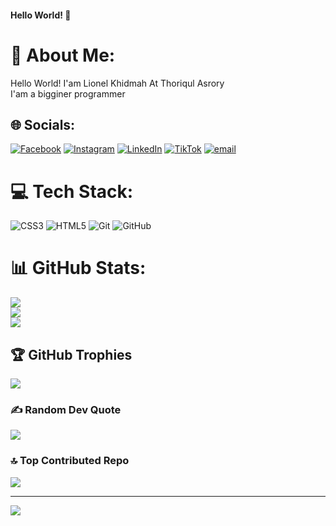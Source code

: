 #### Hello World! 👋

# 💫 About Me:
Hello World! I'am Lionel Khidmah At Thoriqul Asrory<br>I'am a bigginer programmer


## 🌐 Socials:
[![Facebook](https://img.shields.io/badge/Facebook-%231877F2.svg?logo=Facebook&logoColor=white)](https://facebook.com/https://www.facebook.com/share/1S3hggQ7E4/) [![Instagram](https://img.shields.io/badge/Instagram-%23E4405F.svg?logo=Instagram&logoColor=white)](https://instagram.com/https://www.instagram.com/lionel_hihi?igsh=MXNoM2J1MTdnaGwzcg==) [![LinkedIn](https://img.shields.io/badge/LinkedIn-%230077B5.svg?logo=linkedin&logoColor=white)](https://linkedin.com/in/https://www.linkedin.com/in/lionel-khidmah-b67495318) [![TikTok](https://img.shields.io/badge/TikTok-%23000000.svg?logo=TikTok&logoColor=white)](https://tiktok.com/@https://www.tiktok.com/@nelzcuy?_t=ZS-8yklYZy46Vw&_r=1) [![email](https://img.shields.io/badge/Email-D14836?logo=gmail&logoColor=white)](mailto:lionelkhidmah13@gmail.com) 

# 💻 Tech Stack:
![CSS3](https://img.shields.io/badge/css3-%231572B6.svg?style=for-the-badge&logo=css3&logoColor=white) ![HTML5](https://img.shields.io/badge/html5-%23E34F26.svg?style=for-the-badge&logo=html5&logoColor=white) ![Git](https://img.shields.io/badge/git-%23F05033.svg?style=for-the-badge&logo=git&logoColor=white) ![GitHub](https://img.shields.io/badge/github-%23121011.svg?style=for-the-badge&logo=github&logoColor=white)
# 📊 GitHub Stats:
![](https://github-readme-stats.vercel.app/api?username=LionelKhidmah&theme=tokyonight&hide_border=false&include_all_commits=true&count_private=false)<br/>
![](https://nirzak-streak-stats.vercel.app/?user=LionelKhidmah&theme=tokyonight&hide_border=false)<br/>
![](https://github-readme-stats.vercel.app/api/top-langs/?username=LionelKhidmah&theme=tokyonight&hide_border=false&include_all_commits=true&count_private=false&layout=compact)

## 🏆 GitHub Trophies
![](https://github-profile-trophy.vercel.app/?username=LionelKhidmah&theme=tokyonight&no-frame=false&no-bg=false&margin-w=4)

### ✍️ Random Dev Quote
![](https://quotes-github-readme.vercel.app/api?type=horizontal&theme=tokyonight)

### 🔝 Top Contributed Repo
![](https://github-contributor-stats.vercel.app/api?username=LionelKhidmah&limit=5&theme=tokyonight&combine_all_yearly_contributions=true)

---
[![](https://visitcount.itsvg.in/api?id=LionelKhidmah&icon=0&color=6)](https://visitcount.itsvg.in)

<!-- Proudly created with GPRM ( https://gprm.itsvg.in ) -->
<!--
**LionelKhidmah/LionelKhidmah** is a ✨ _special_ ✨ repository because its `README.md` (this file) appears on your GitHub profile.

Here are some ideas to get you started:

- 🔭 I’m currently working on ...
- 🌱 I’m currently learning ...
- 👯 I’m looking to collaborate on ...
- 🤔 I’m looking for help with ...
- 💬 Ask me about ...
- 📫 How to reach me: ...
- 😄 Pronouns: ...
- ⚡ Fun fact: ...
-->
